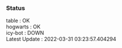 ### Status


table : OK  
hogwarts : OK  
icy-bot : DOWN  
Latest Update : 2022-03-31 03:23:57.404294
